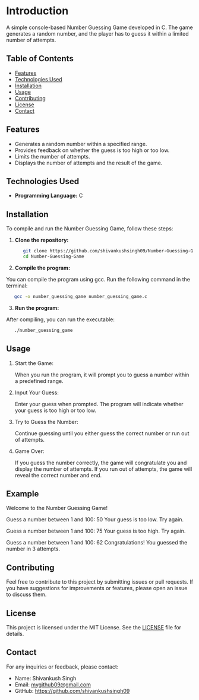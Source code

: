 # Introduction

A simple console-based Number Guessing Game developed in C. The game generates a random number, and the player has to guess it within a limited number of attempts.

## Table of Contents

- [Features](#features)
- [Technologies Used](#technologies-used)
- [Installation](#installation)
- [Usage](#usage)
- [Contributing](#contributing)
- [License](#license)
- [Contact](#contact)

## Features

- Generates a random number within a specified range.
- Provides feedback on whether the guess is too high or too low.
- Limits the number of attempts.
- Displays the number of attempts and the result of the game.

## Technologies Used

- **Programming Language:** C

## Installation

To compile and run the Number Guessing Game, follow these steps:

1. **Clone the repository:**

   ```bash
      git clone https://github.com/shivankushsingh09/Number-Guessing-Game.git
      cd Number-Guessing-Game

   ```

2. **Compile the program:**

You can compile the program using gcc. Run the following command in the terminal:

```bash
   gcc -o number_guessing_game number_guessing_game.c
```

3. **Run the program:**

After compiling, you can run the executable:

```bash
   ./number_guessing_game
```

## Usage

1. Start the Game:

   When you run the program, it will prompt you to guess a number within a predefined range.

2. Input Your Guess:

   Enter your guess when prompted. The program will indicate whether your guess is too high or too low.

3. Try to Guess the Number:

   Continue guessing until you either guess the correct number or run out of attempts.

4. Game Over:

   If you guess the number correctly, the game will congratulate you and display the number of attempts. If you run out of attempts, the game will reveal the correct number and end.

## Example

Welcome to the Number Guessing Game!

Guess a number between 1 and 100: 50
Your guess is too low. Try again.

Guess a number between 1 and 100: 75
Your guess is too high. Try again.

Guess a number between 1 and 100: 62
Congratulations! You guessed the number in 3 attempts.

## Contributing

Feel free to contribute to this project by submitting issues or pull requests. If you have suggestions for improvements or features, please open an issue to discuss them.

## License

This project is licensed under the MIT License. See the [LICENSE](https://github.com/shivankushsingh09/Number-Guessing-Game?tab=MIT-1-ov-file) file for details.

## Contact

For any inquiries or feedback, please contact:

- Name: Shivankush Singh
- Email: mygithub09@gmail.com
- GitHub: https://github.com/shivankushsingh09
